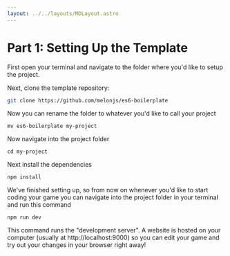 ```yaml
---
layout: ../../layouts/MDLayout.astro
---
```

# Part 1: Setting Up the Template
First open your terminal and navigate to the folder where you'd like to setup the project.

Next, clone the template repository:
```bash
git clone https://github.com/melonjs/es6-boilerplate
```

Now you can rename the folder to whatever you'd like to call your project
```
mv es6-boilerplate my-project
```

Now navigate into the project folder
```
cd my-project
```

Next install the dependencies
```
npm install
```

We've finished setting up, so from now on whenever you'd like to start coding your game you can navigate into the project folder in your terminal and run this command
```
npm run dev
```

This command runs the "development server". A website is hosted on your computer (usually at http://localhost:9000) so you can edit your game and try out your changes in your browser right away!

